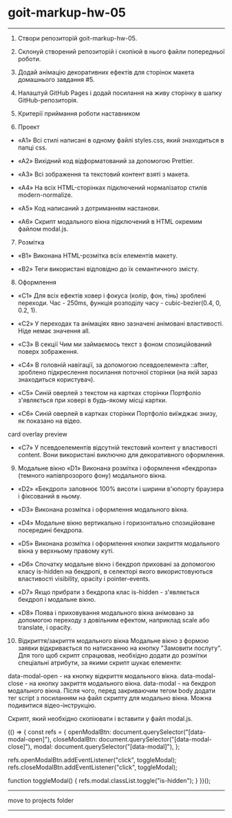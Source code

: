# goit-markup-hw-05

---

1. Створи репозиторій goit-markup-hw-05.

2. Склонуй створений репозиторій і скопіюй в нього файли попередньої роботи.

3. Додай анімацію декоративних ефектів для сторінок макета домашнього завдання #5.

4. Налаштуй GitHub Pages і додай посилання на живу сторінку в шапку GitHub-репозиторія.

5. Критерії приймання роботи наставником

6. Проект

- «A1» Всі стилі написані в одному файлі styles.css, який знаходиться в папці css.

- «A2» Вихідний код відформатований за допомогою Prettier.

- «A3» Всі зображення та текстовий контент взяті з макета.

- «A4» На всіх HTML-сторінках підключений нормалізатор стилів modern-normalize.

- «A5» Код написаний з дотриманням настанови.

- «A6» Скрипт модального вікна підключений в HTML окремим файлом modal.js.

7. Розмітка

- «B1» Виконана HTML-розмітка всіх елементів макету.

- «B2» Теги використані відповідно до їх семантичного змісту.

8. Оформлення

- «C1» Для всіх ефектів ховер і фокуса (колір, фон, тінь) зроблені переходи. Час - 250ms, функція розподілу часу - cubic-bezier(0.4, 0, 0.2, 1).

- «C2» У переходах та анімаціях явно зазначені анімовані властивості. Ніде немає значення all.

- «C3» В секції Чим ми займаємось текст з фоном спозиційований поверх зображення.

- «C4» В головній навігації, за допомогою псевдоелемента ::after, зроблено підкреслення посилання поточної сторінки (на якій зараз знаходиться користувач).

- «C5» Синій оверлей з текстом на картках сторінки Портфоліо з'являється при ховері в будь-якому місці картки.

- «C6» Синій оверлей в картках сторінки Портфоліо виїжджає знизу, як показано на відео.

card overlay preview

- «C7» У псевдоелементів відсутній текстовий контент у властивості content. Вони використані виключно для декоративного оформлення.

9. Модальне вікно
   «D1» Виконана розмітка і оформлення «бекдропа» (темного напівпрозорого фону) модального вікна.

- «D2» «Бекдроп» заповнює 100% висоти і ширини в'юпорту браузера і фіксований в ньому.

- «D3» Виконана розмітка і оформлення модального вікна.

- «D4» Модальне вікно вертикально і горизонтально спозиційоване посередині бекдропа.

- «D5» Виконана розмітка і оформлення кнопки закриття модального вікна у верхньому правому куті.

- «D6» Спочатку модальне вікно і бекдроп приховані за допомогою класу is-hidden на бекдропі, в селекторі якого використовуються властивості visibility, opacity і pointer-events.

- «D7» Якщо прибрати з бекдропа клас is-hidden - з'являється бекдроп і модальне вікно.

- «D8» Поява і приховування модального вікна анімовано за допомогою переходу з довільним ефектом, наприклад scale або translate, і opacity.

10. Відкриття/закриття модального вікна
    Модальне вікно з формою заявки відкривається по натисканню на кнопку "Замовити послугу". Для того щоб скрипт спрацював, необхідно додати до розмітки спеціальні атрибути, за якими скрипт шукає елементи:

data-modal-open - на кнопку відкриття модального вікна.
data-modal-close - на кнопку закриття модального вікна.
data-modal - на бекдроп модального вікна.
Після чого, перед закриваючим тегом body додати тег script з посиланням на файл скрипту для модально вікна. Можна подивитися відео-інструкцію.

<!-- <body>
 Вся твоя розмітка, включно з розміткою модалки

  Ставимо перед закриваючим тегом body
  <script src="./js/modal.js"></script>
</body> -->

Скрипт, який необхідно скопіювати і вставити у файл modal.js.

(() => {
const refs = {
openModalBtn: document.querySelector("[data-modal-open]"),
closeModalBtn: document.querySelector("[data-modal-close]"),
modal: document.querySelector("[data-modal]"),
};

refs.openModalBtn.addEventListener("click", toggleModal);
refs.closeModalBtn.addEventListener("click", toggleModal);

function toggleModal() {
refs.modal.classList.toggle("is-hidden");
}
})();

---

move to projects folder

---
